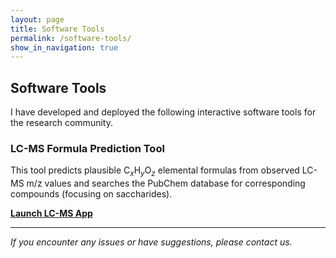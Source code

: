 ```yaml
---
layout: page
title: Software Tools
permalink: /software-tools/
show_in_navigation: true 
---
```


## Software Tools

I have developed and deployed the following interactive software tools for the research community.

### LC-MS Formula Prediction Tool

This tool predicts plausible $\text{C}_x\text{H}_y\text{O}_z$ elemental formulas from observed LC-MS m/z values and searches the PubChem database for corresponding compounds (focusing on saccharides).

[**Launch LC-MS App**](YOUR_DEPLOYED_STREAMLIT_URL_HERE)

---
*If you encounter any issues or have suggestions, please contact us.*